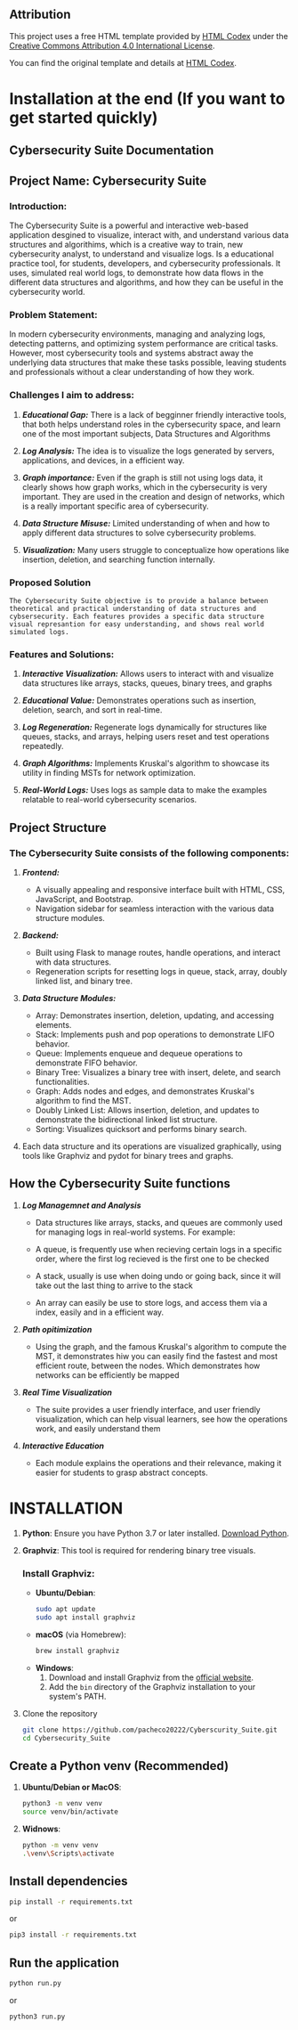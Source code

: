## Attribution

This project uses a free HTML template provided by [HTML Codex](https://htmlcodex.com) under the [Creative Commons Attribution 4.0 International License](https://creativecommons.org/licenses/by/4.0/). 

You can find the original template and details at [HTML Codex](https://htmlcodex.com).


# Installation at the end (If you want to get started quickly)

## Cybersecurity Suite Documentation

## Project Name: Cybersecurity Suite

### Introduction:
The Cybersecurity Suite is a powerful and interactive web-based application desgined to visualize, interact with, and understand various data structures and algorithims, which is a creative way to train, new cybersecurity analyst, to understand and visualize logs. Is a educational practice tool, for students, developers, and cybersecurity professionals. It uses, simulated real world logs, to demonstrate how data flows in the different data structures and algorithms, and how they can be useful in the cybersecurity world.


### Problem Statement:
In modern cybersecurity environments, managing and analyzing logs, detecting patterns, and optimizing system performance are critical tasks. However, most cybersecurity tools and systems abstract away the underlying data structures that make these tasks possible, leaving students and professionals without a clear understanding of how they work.


### Challenges I aim to address:

1. ***Educational Gap:*** There is a lack of begginner friendly interactive tools, that both helps understand roles in the cybersecurity space, and learn one of the most important subjects, 
Data Structures and Algorithms 

2. ***Log Analysis:*** The idea is to visualize the logs generated by servers, applications, and devices, in a efficient way.

3. ***Graph importance:*** Even if the graph is still not using logs data, it clearly shows how graph works, which in the cybersecurity is very important. They are used in the creation and design of networks, which is a really important specific area of cybersecurity.

4. ***Data Structure Misuse:*** Limited understanding of when and how to apply different data structures to solve cybersecurity problems.

5. ***Visualization:*** Many users struggle to conceptualize how operations like insertion, deletion, and searching function internally.



### Proposed Solution

    The Cybersecurity Suite objective is to provide a balance between theoretical and practical understanding of data structures and cybsersecurity. Each features provides a specific data structure visual represantion for easy understanding, and shows real world simulated logs.


### Features and Solutions:

1. ***Interactive Visualization:*** Allows users to interact with and visualize data structures like arrays, stacks, queues, binary trees, and graphs

2. ***Educational Value:*** Demonstrates operations such as insertion, deletion, search, and sort in real-time.

3. ***Log Regeneration:*** Regenerate logs dynamically for structures like queues, stacks, and arrays, helping users reset and test operations repeatedly.

4. ***Graph Algorithms:*** Implements Kruskal's algorithm to showcase its utility in finding MSTs for network optimization.

5. ***Real-World Logs:*** Uses logs as sample data to make the examples relatable to real-world cybersecurity scenarios.


## Project Structure

### The Cybersecurity Suite consists of the following components:

1. ***Frontend:***
    - A visually appealing and responsive interface built with HTML, CSS, JavaScript, and Bootstrap.
    - Navigation sidebar for seamless interaction with the various data structure modules.

2. ***Backend:***
    - Built using Flask to manage routes, handle operations, and interact with data structures.
    - Regeneration scripts for resetting logs in queue, stack, array, doubly linked list, and binary tree.

3. ***Data Structure Modules:***
    - Array: Demonstrates insertion, deletion, updating, and accessing elements.
    - Stack: Implements push and pop operations to demonstrate LIFO behavior.
    - Queue: Implements enqueue and dequeue operations to demonstrate FIFO behavior.
    - Binary Tree: Visualizes a binary tree with insert, delete, and search functionalities.
    - Graph: Adds nodes and edges, and demonstrates Kruskal's algorithm to find the MST.
    - Doubly Linked List: Allows insertion, deletion, and updates to demonstrate the bidirectional linked list structure.
    - Sorting: Visualizes quicksort and performs binary search.
4. Each data structure and its operations are visualized graphically, using tools like Graphviz and pydot for binary trees and graphs.


## How the Cybersecurity Suite functions

1. ***Log Managemnet and Analysis***
    
    - Data structures like arrays, stacks, and queues are commonly used for managing logs in real-world systems. For example:

    - A queue, is frequently use when recieving certain logs in a specific order, where the first log recieved is the first one to be checked

    - A stack, usually is use when doing undo or going back, since it will take out the last thing to arrive to the stack

    - An array can easily be use to store logs, and access them via a index, easily and in a efficient way.

2. ***Path opitimization***

    - Using the graph, and the famous Kruskal's algorithm to compute the MST, it demonstrates hiw you can easily find the fastest and most efficient route, between the nodes. Which demonstrates how networks can be efficiently be mapped 

3. ***Real Time Visualization***
    - The suite provides a user friendly interface, and user friendly visualization, which can help visual learners, see how the operations work, and easily understand them

4. ***Interactive Education***
    - Each module explains the operations and their relevance, making it easier for students to grasp abstract concepts.

# INSTALLATION

1. **Python**: Ensure you have Python 3.7 or later installed. [Download Python](https://www.python.org/downloads/).

2. **Graphviz**: This tool is required for rendering binary tree visuals.

    ### Install Graphviz:
    - **Ubuntu/Debian**:
        ```bash
        sudo apt update
        sudo apt install graphviz
        ```
    - **macOS** (via Homebrew):
        ```bash
        brew install graphviz
        ```
    - **Windows**:
        1. Download and install Graphviz from the [official website](https://graphviz.gitlab.io/download/).
        2. Add the `bin` directory of the Graphviz installation to your system's PATH.
    
3. Clone the repository
    ```bash
    git clone https://github.com/pacheco20222/Cyberscurity_Suite.git
    cd Cybersecurity_Suite
    ```

## Create a Python venv (Recommended)
1. **Ubuntu/Debian or MacOS**:
    ```bash
    python3 -m venv venv
    source venv/bin/activate
    ```
2. **Widnows**:
    ```bash
    python -m venv venv
    .\venv\Scripts\activate
    ```

## Install dependencies
```bash
pip install -r requirements.txt
```
or 
```bash
pip3 install -r requirements.txt
```

## Run the application
```bash
python run.py
```
or
```bash
python3 run.py
```